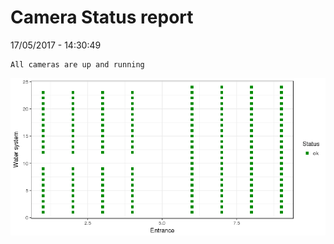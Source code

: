 Camera Status report
================
17/05/2017 - 14:30:49

    All cameras are up and running

![](camreport_files/figure-markdown_github/unnamed-chunk-2-1.png)
